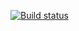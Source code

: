[![Build status](https://ci.appveyor.com/api/projects/status/2xgp6aa3rdn2dgwh?svg=true)](https://ci.appveyor.com/project/Irina-Khaustova/hw-ahj-dnd)
